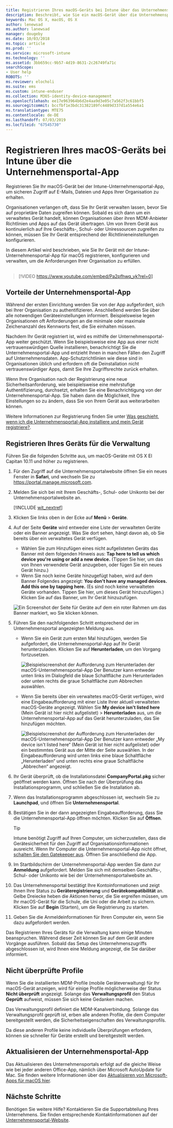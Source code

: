 ```yaml
---
title: Registrieren Ihres macOS-Geräts bei Intune über das Unternehmensportal | Microsoft-Dokumentation
description: Beschreibt, wie Sie ein macOS-Gerät über die Unternehmensportal-App bei Intune registrieren
keywords: Mac OS X, macOS, OS X
author: lenewsad
ms.author: lanewsad
manager: dougeby
ms.date: 10/03/2018
ms.topic: article
ms.prod: ''
ms.service: microsoft-intune
ms.technology: ''
ms.assetid: 3bb659cc-9b57-4d19-8631-2c26749fa71c
searchScope:
- User help
ROBOTS: ''
ms.reviewer: elocholi
ms.suite: ems
ms.custom: intune-enduser
ms.collection: M365-identity-device-management
ms.openlocfilehash: ee17e963964b6d2e4aa9d3e05c7a562f3c61bbf5
ms.sourcegitcommit: bccfbf1e3bdc31382189fc4489d337d1a554e6a1
ms.translationtype: MTE75
ms.contentlocale: de-DE
ms.lasthandoff: 07/03/2019
ms.locfileid: "67545730"
---
```

# <a name="enroll-your-macos-device-in-intune-with-the-company-portal-app"></a>Registrieren Ihres macOS-Geräts bei Intune über die Unternehmensportal-App

Registrieren Sie Ihr macOS-Gerät bei der Intune-Unternehmensportal-App, um sicheren Zugriff auf E-Mails, Dateien und Apps Ihrer Organisation zu erhalten.

Organisationen verlangen oft, dass Sie Ihr Gerät verwalten lassen, bevor Sie auf proprietäre Daten zugreifen können. Sobald es sich dann um ein verwaltetes Gerät handelt, können Organisationen über ihren MDM-Anbieter Richtlinien und Apps auf das Gerät übertragen. Um von Ihrem Gerät aus kontinuierlich auf Ihre Geschäfts-, Schul- oder Uniressourcen zugreifen zu können, müssen Sie Ihr Gerät entsprechend der Richtlinieneinstellungen konfigurieren.  

In diesem Artikel wird beschrieben, wie Sie Ihr Gerät mit der Intune-Unternehmensportal-App für macOS registrieren, konfigurieren und verwalten, um die Anforderungen Ihrer Organisation zu erfüllen.  
</br>
> [!VIDEO https://www.youtube.com/embed/Pa2pfhwq_yk?rel=0]

## <a name="what-to-expect-from-the-company-portal-app"></a>Vorteile der Unternehmensportal-App

Während der ersten Einrichtung werden Sie von der App aufgefordert, sich bei Ihrer Organisation zu authentifizieren. Anschließend werden Sie über alle notwendigen Geräteeinstellungen informiert. Beispielsweise legen Organisationen oft Anforderungen an die minimale oder maximale Zeichenanzahl des Kennworts fest, die Sie einhalten müssen.    

Nachdem Ihr Gerät registriert ist, wird es mithilfe der Unternehmensportal-App weiter geschützt. Wenn Sie beispielsweise eine App aus einer nicht vertrauenswürdigen Quelle installieren, benachrichtigt Sie die Unternehmensportal-App und entzieht Ihnen in manchen Fällen den Zugriff auf Unternehmensdaten. App-Schutzrichtlinien wie diese sind in Organisationen üblich und erfordern oft die Deinstallation nicht vertrauenswürdiger Apps, damit Sie Ihre Zugriffsrechte zurück erhalten.

Wenn Ihre Organisation nach der Registrierung eine neue Sicherheitsanforderung, wie beispielsweise eine mehrstufige Authentifizierung, durchsetzt, erhalten Sie eine Benachrichtigung von der Unternehmensportal-App. Sie haben dann die Möglichkeit, Ihre Einstellungen so zu ändern, dass Sie von Ihrem Gerät aus weiterarbeiten können.  

Weitere Informationen zur Registrierung finden Sie unter [Was geschieht, wenn ich die Unternehmensportal-App installiere und mein Gerät registriere?](what-happens-if-you-install-the-Company-Portal-app-and-enroll-your-device-in-intune-macos.md).  

## <a name="get-your-device-managed"></a>Registrieren Ihres Geräts für die Verwaltung  
Führen Sie die folgenden Schritte aus, um macOS-Geräte mit OS X El Capitan 10.11 und höher zu registrieren.   


1. Für den Zugriff auf die Unternehmensportalwebsite öffnen Sie ein neues Fenster in __Safari__, und wechseln Sie zu https://portal.manage.microsoft.com.  

2. Melden Sie sich bei mit Ihrem Geschäfts-, Schul- oder Unikonto bei der Unternehmensportalwebsite an.

   [!INCLUDE [wit_nextref](includes/end-user-password-guidance.md)]


3. Klicken Sie links oben in der Ecke auf **Menü** > **Geräte**.  

4. Auf der Seite __Geräte__ wird entweder eine Liste der verwalteten Geräte oder ein Banner angezeigt. Was Sie dort sehen, hängt davon ab, ob Sie bereits über ein verwaltetes Gerät verfügen. 
    * Wählen Sie zum Hinzufügen eines nicht aufgelisteten Geräts das Banner mit dem folgenden Hinweis aus: **Tap here to tell us which device you're using or add a new device.** (Tippen Sie hier, um das von Ihnen verwendete Gerät anzugeben, oder fügen Sie ein neues Gerät hinzu.)
    * Wenn Sie noch keine Geräte hinzugefügt haben, wird auf dem Banner Folgendes angezeigt: **You don't have any managed devices. Add this one by tapping here.** (Es sind noch keine verwalteten Geräte vorhanden. Tippen Sie hier, um dieses Gerät hinzuzufügen.) Klicken Sie auf das Banner, um Ihr Gerät hinzuzufügen.  

     ![Ein Screenshot der Seite für Geräte auf dem ein roter Rahmen um das Banner markiert, wo Sie klicken können.](./media/CP-enroll-MACOS-1808.png)  
5. Führen Sie den nachfolgenden Schritt entsprechend der im Unternehmensportal angezeigten Meldung aus.  
    * Wenn Sie ein Gerät zum ersten Mal hinzufügen, werden Sie aufgefordert, die Unternehmensportal-App auf Ihr Gerät herunterzuladen. Klicken Sie auf **Herunterladen**, um den Vorgang fortzusetzen.  

         ![Beispielscreenshot der Aufforderung zum Herunterladen der macOS-Unternehmensportal-App Der Benutzer kann entweder unten links im Dialogfeld die blaue Schaltfläche zum Herunterladen oder unten rechts die graue Schaltfläche zum Abbrechen auswählen.](./media/CP-enroll-download-macOS-1808.png)  

    * Wenn Sie bereits über ein verwaltetes macOS-Gerät verfügen, wird eine Eingabeaufforderung mit einer Liste Ihrer aktuell verwalteten macOS-Geräte angezeigt. Wählen Sie **My device isn't listed here** (Mein Gerät ist hier nicht aufgelistet) > **Herunterladen** aus, um die Unternehmensportal-App auf das Gerät herunterzuladen, das Sie hinzufügen möchten.  

         ![Beispielscreenshot der Aufforderung zum Herunterladen der macOS-Unternehmensportal-App Der Benutzer kann entweder „My device isn't listed here“ (Mein Gerät ist hier nicht aufgelistet) oder ein bestimmtes Gerät aus der Mitte der Seite auswählen. In der Eingabeaufforderung wird unten links eine blaue Schaltfläche „Herunterladen“ und unten rechts eine graue Schaltfläche „Abbrechen“ angezeigt.](./media/cp-mac-os-device-isnt-here-1808.png)  

6. Ihr Gerät überprüft, ob die Installationsdatei **CompanyPortal.pkg** sicher geöffnet werden kann. Öffnen Sie nach der Überprüfung das Installationsprogramm, und schließen Sie die Installation ab.  

7. Wenn das Installationsprogramm abgeschlossen ist, wechseln Sie zu **Launchpad**, und öffnen Sie **Unternehmensportal**.  

8. Bestätigen Sie in der dann angezeigten Eingabeaufforderung, dass Sie die Unternehmensportal-App öffnen möchten. Klicken Sie auf **Öffnen**.  

   > [!TIP]
   > Intune benötigt Zugriff auf Ihren Computer, um sicherzustellen, dass die Gerätesicherheit für den Zugriff auf Organisationsinformationen ausreicht. Wenn Ihr Computer die Unternehmensportal-App nicht öffnet, [schalten Sie den Gatekeeper aus](https://support.apple.com/HT202491). Öffnen Sie anschließend die App.

9. Im Startbildschirm der Unternehmensportal-App werden Sie dann zur **Anmeldung** aufgefordert. Melden Sie sich mit demselben Geschäfts-, Schul- oder Unikonto wie bei der Unternehmensportalwebsite an.

10. Das Unternehmensportal bestätigt Ihre Kontoinformationen und zeigt Ihnen Ihre Status zu **Geräteregistrierung** und **Gerätekompatibilität** an. Gelbe Dreiecke heben die Aktionen hervor, die Sie ergreifen müssen, um Ihr macOS-Gerät für die Schule, die Uni oder die Arbeit zu sichern. Klicken Sie auf **Begin** (Starten), um die Registrierung zu starten. 

11. Geben Sie die Anmeldeinformationen für Ihren Computer ein, wenn Sie dazu aufgefordert werden.  

Das Registrieren Ihres Geräts für die Verwaltung kann einige Minuten beanspruchen. Während dieser Zeit können Sie auf dem Gerät andere Vorgänge ausführen. Sobald das Setup des Unternehmenszugriffs abgeschlossen ist, wird Ihnen eine Meldung angezeigt, die Sie darüber informiert.  

## <a name="unverified-profiles"></a>Nicht überprüfte Profile
Wenn Sie die installierten MDM-Profile (mobile Geräteverwaltung) für Ihr macOS-Gerät anzeigen, wird für einige Profile möglicherweise der Status **Nicht überprüft** angezeigt. Solange das **Verwaltungsprofil** den Status **Geprüft** aufweist, müssen Sie sich keine Gedanken machen.  

Das Verwaltungsprofil definiert die MDM-Kanalverbindung. Solange das Verwaltungsprofil geprüft ist, erben alle anderen Profile, die dem Computer bereitgestellt werden, die Sicherheitseigenschaften des Verwaltungsprofils.

Da diese anderen Profile keine individuelle Überprüfungen erfordern, können sie schneller für Geräte erstellt und bereitgestellt werden. 

## <a name="updating-the-company-portal-app"></a>Aktualisieren der Unternehmensportal-App

Das Aktualisieren des Unternehmensportals erfolgt auf die gleiche Weise wie bei jeder anderen Office-App, nämlich über Microsoft AutoUpdate für Mac. Sie finden weitere Informationen über das [Aktualisieren von Microsoft-Apps für macOS hier](https://support.office.com/article/Check-for-Office-for-Mac-updates-automatically-bfd1e497-c24d-4754-92ab-910a4074d7c1).  

## <a name="next-steps"></a>Nächste Schritte  
Benötigen Sie weitere Hilfe? Kontaktieren Sie die Supportabteilung Ihres Unternehmens. Sie finden entsprechende Kontaktinformationen auf der [Unternehmensportal-Website](https://go.microsoft.com/fwlink/?linkid=2010980).  


